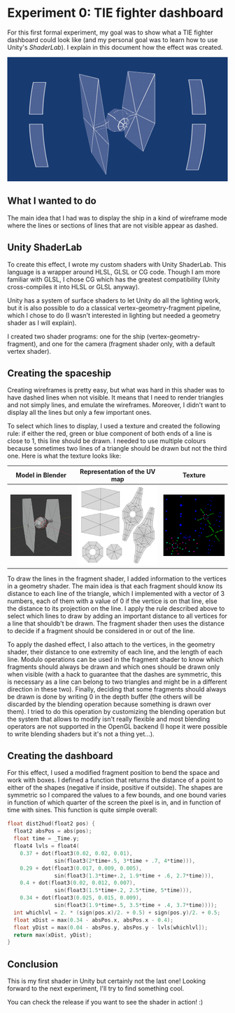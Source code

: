 # Experiment 0: TIE fighter dashboard

For this first formal experiment, my goal was to show what a TIE fighter
dashboard could look like (and my personal goal was to learn how to use
Unity's *ShaderLab*). I explain in this document how the effect was created.

![screenshot](screenshot.png)

## What I wanted to do

The main idea that I had was to display the ship in a kind of wireframe mode
where the lines or sections of lines that are not visible appear as dashed.

## Unity ShaderLab

To create this effect, I wrote my custom shaders with Unity ShaderLab. This
language is a wrapper around HLSL, GLSL or CG code. Though I am more familiar
with GLSL, I chose CG which has the greatest compatibility (Unity cross-compiles
it into HLSL or GLSL anyway).

Unity has a system of surface shaders to let Unity do all the lighting work,
but it is also possible to do a classical vertex-geometry-fragment pipeline,
which I chose to do (I wasn't interested in lighting but needed a geometry
shader as I will explain).

I created two shader programs: one for the ship (vertex-geometry-fragment),
and one for the camera (fragment shader only, with a default vertex shader).

## Creating the spaceship

Creating wireframes is pretty easy, but what was hard in this shader was to
have dashed lines when not visible. It means that I need to render triangles
and not simply lines, and emulate the wireframes. Moreover, I didn't want to
display all the lines but only a few important ones.

To select which lines to display, I used a texture and created the following
rule: if either the red, green or blue component of both ends of a line is close
to 1, this line should be drawn. I needed to use multiple colours because
sometimes two lines of a triangle should be drawn but not the third one. Here
is what the texture looks like:

|Model in Blender|Representation of the UV map|Texture|
|---|---|---|
|![model in Blender](doc/model_blender.png)|![UV map](doc/tiefighter_uv.png)|![object texture](assets/Textures/tiefighter_text.png)|

To draw the lines in the fragment shader, I added information to the vertices
in a geometry shader. The main idea is that each fragment should know its
distance to each line of the triangle, which I implemented with a vector of 3
numbers, each of them with a value of 0 if the vertice is on that line, else
the distance to its projection on the line. I apply the rule described above to
select which lines to draw by adding an important distance to all vertices for
a line that shouldb't be drawn. The fragment shader then uses the distance to
decide if a fragment should be considered in or out of the line.

To apply the dashed effect, I also attach to the vertices, in the geometry
shader, their distance to one extremity of each line, and the length of each
line. Modulo operations can be used in the fragment shader to know which
fragments should always be drawn and which ones should be drawn only when
visible (with a hack to guarantee that the dashes are symmetric, this is
necessary as a line can belong to two triangles and might be in a different
direction in these two). Finally, deciding that some fragments should always be
drawn is done by writing 0 in the depth buffer (the others will be discarded
by the blending operation because something is drawn over them). I tried to do
this operation by customizing the blending operation but the system that allows
to modify isn't really flexible and most blending operators are not supported
in the OpenGL backend (I hope it were possible to write blending shaders but
it's not a thing yet...).

## Creating the dashboard

For this effect, I used a modified fragment position to bend the space and work
with boxes. I defined a function that returns the distance of a point to either
of the shapes (negative if inside, positive if outside). The shapes are
symmetric so I compared the values to a few bounds, and one bound varies
in function of which quarter of the screen the pixel is in, and in function of
time with sines. This function is quite simple overall:

```c
float dist2hud(float2 pos) {
  float2 absPos = abs(pos);
  float time = _Time.y;
  float4 lvls = float4(
    0.37 + dot(float3(0.02, 0.02, 0.01),
               sin(float3(2*time+.5, 3*time + .7, 4*time))),
    0.29 + dot(float3(0.017, 0.009, 0.005),
               sin(float3(1.3*time+.2, 1.9*time + .6, 2.7*time))),
    0.4 + dot(float3(0.02, 0.012, 0.007),
               sin(float3(1.5*time+.2, 2.5*time, 5*time))),
    0.34 + dot(float3(0.025, 0.015, 0.009),
               sin(float3(1.9*time+.5, 3.5*time + .4, 3.7*time))));
  int whichlvl = 2. * (sign(pos.x)/2. + 0.5) + sign(pos.y)/2. + 0.5;
  float xDist = max(0.34 - absPos.x, absPos.x - 0.4);
  float yDist = max(0.04 - absPos.y, absPos.y - lvls[whichlvl]);
  return max(xDist, yDist);
}
```

## Conclusion

This is my first shader in Unity but certainly not the last one! Looking
forward to the next experiment, I'll try to find something cool.

You can check the release if you want to see the shader in action! :)
